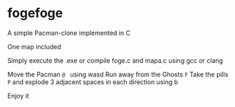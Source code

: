 # fogefoge
A simple Pacman-clone implemented in C


One map included

Simply execute the .exe or compile foge.c and mapa.c using gcc or clang

Move the Pacman ```@ ``` using wasd
Run away from the Ghosts ```F```
Take the pills ```P``` and explode 3 adjacent spaces in each direction using b

Enjoy it
